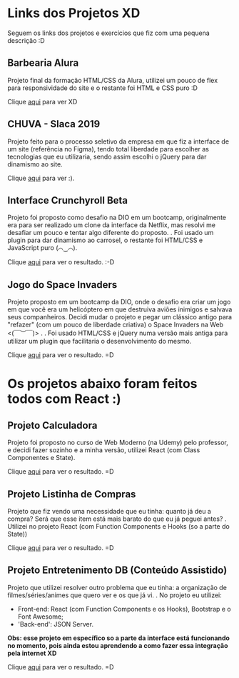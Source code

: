 # Links dos Projetos XD

Seguem os links dos projetos e exercícios que fiz com uma pequena descrição :D

## Barbearia Alura

Projeto final da formação HTML/CSS da Alura, utilizei um pouco de flex para responsividade do site e o restante foi HTML e CSS puro :D

Clique [aqui](https://barbearia-alura-one.vercel.app/index.html) para ver XD

## CHUVA - Slaca 2019

Projeto feito para o processo seletivo da empresa em que fiz a interface de um site (referência no Figma), tendo total liberdade para escolher as tecnologias que eu utilizaria, sendo assim escolhi o jQuery para dar dinamismo ao site. 

Clique [aqui](https://chuva-slaca.vercel.app/) para ver :).


## Interface Crunchyroll Beta

Projeto foi proposto como desafio na DIO em um bootcamp, originalmente era para ser realizado um clone da interface da Netflix, mas resolvi me desafiar um pouco e tentar algo diferente do proposto.
.
Foi usado um plugin para dar dinamismo ao carrosel, o restante foi HTML/CSS e JavaScript puro (⌒‿⌒).

Clique [aqui](https://crunchyroll-interface.vercel.app/) para ver o resultado. :-D 

## Jogo do Space Invaders

Projeto proposto em um bootcamp da DIO, onde o desafio era criar um jogo em que você era um helicóptero em que destruiva aviões inimigos e salvava seus companheiros. Decidi mudar o projeto e pegar um clássico antigo para "refazer" (com um pouco de liberdade criativa) o Space Invaders na Web <(￣︶￣)>	.
.
Foi usado HTML/CSS e jQuery numa versão mais antiga para utilizar um plugin que facilitaria o desenvolvimento do mesmo.

Clique [aqui](https://space-invaders-eo21smmsp-pedrow21.vercel.app/) para ver o resultado. =D 

# Os projetos abaixo foram feitos todos com React :)

## Projeto Calculadora

Projeto foi proposto no curso de Web Moderno (na Udemy) pelo professor, e decidi fazer sozinho e a minha versão, utilizei React (com Class Componentes e State).

Clique [aqui](https://calculator-project-khaki.vercel.app/) para ver o resultado. =D 

## Projeto Listinha de Compras

Projeto que fiz vendo uma necessidade que eu tinha: quanto já deu a compra? Será que esse item está mais barato do que eu já peguei antes?
.
Utilizei no projeto React (com Function Components e Hooks (so a parte do State))

Clique [aqui](https://listinha-compras.vercel.app/) para ver o resultado. =D 

## Projeto Entretenimento DB (Conteúdo Assistido)

Projeto que utilizei resolver outro problema que eu tinha: a organização de filmes/séries/animes que quero ver e os que já vi.
.
No projeto eu utilizei:
- Front-end: React (com Function Components e os Hooks), Bootstrap e o Font Awesome;
- 'Back-end': JSON Server.

**Obs: esse projeto em específico so a parte da interface está funcionando no momento, pois ainda estou aprendendo a como fazer essa integração pela internet XD**

Clique [aqui](https://filmes-assistidos.vercel.app/) para ver o resultado. =D 
